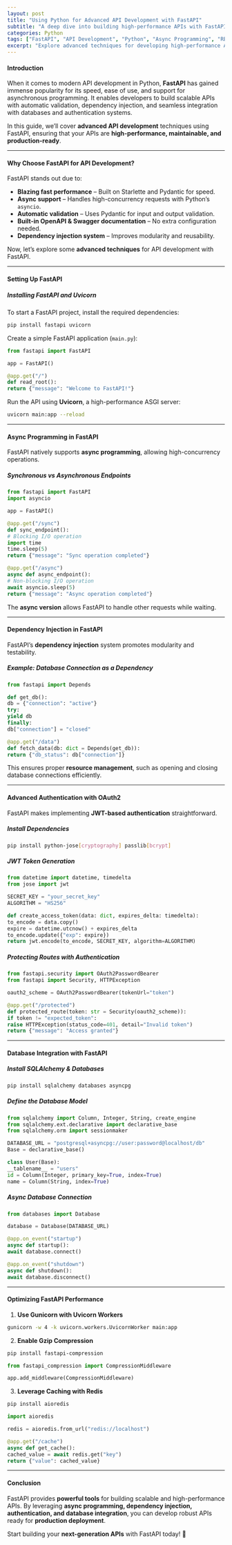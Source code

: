 ```yaml
---
layout: post
title: "Using Python for Advanced API Development with FastAPI"
subtitle: "A deep dive into building high-performance APIs with FastAPI"
categories: Python
tags: ["FastAPI", "API Development", "Python", "Async Programming", "REST API", "Microservices"]
excerpt: "Explore advanced techniques for developing high-performance APIs using FastAPI, including async programming, dependency injection, authentication, and best practices."
---
```


#### Introduction

When it comes to modern API development in Python, **FastAPI** has gained immense popularity for its speed, ease of use, and support for asynchronous programming. It enables developers to build scalable APIs with automatic validation, dependency injection, and seamless integration with databases and authentication systems.

In this guide, we’ll cover **advanced API development** techniques using FastAPI, ensuring that your APIs are **high-performance, maintainable, and production-ready**.

---

#### Why Choose FastAPI for API Development?

FastAPI stands out due to:

- **Blazing fast performance** – Built on Starlette and Pydantic for speed.
- **Async support** – Handles high-concurrency requests with Python’s `asyncio`.
- **Automatic validation** – Uses Pydantic for input and output validation.
- **Built-in OpenAPI & Swagger documentation** – No extra configuration needed.
- **Dependency injection system** – Improves modularity and reusability.

Now, let’s explore some **advanced techniques** for API development with FastAPI.

---

#### Setting Up FastAPI

##### **Installing FastAPI and Uvicorn**

To start a FastAPI project, install the required dependencies:

```sh  
pip install fastapi uvicorn  
```

Create a simple FastAPI application (`main.py`):

```python  
from fastapi import FastAPI

app = FastAPI()

@app.get("/")  
def read_root():  
return {"message": "Welcome to FastAPI!"}  
```

Run the API using **Uvicorn**, a high-performance ASGI server:

```sh  
uvicorn main:app --reload  
```

---

#### Async Programming in FastAPI

FastAPI natively supports **async programming**, allowing high-concurrency operations.

##### **Synchronous vs Asynchronous Endpoints**

```python  
from fastapi import FastAPI  
import asyncio

app = FastAPI()

@app.get("/sync")  
def sync_endpoint():  
# Blocking I/O operation  
import time  
time.sleep(5)  
return {"message": "Sync operation completed"}

@app.get("/async")  
async def async_endpoint():  
# Non-blocking I/O operation  
await asyncio.sleep(5)  
return {"message": "Async operation completed"}  
```

The **async version** allows FastAPI to handle other requests while waiting.

---

#### Dependency Injection in FastAPI

FastAPI’s **dependency injection** system promotes modularity and testability.

##### **Example: Database Connection as a Dependency**

```python  
from fastapi import Depends

def get_db():  
db = {"connection": "active"}  
try:  
yield db  
finally:  
db["connection"] = "closed"

@app.get("/data")  
def fetch_data(db: dict = Depends(get_db)):  
return {"db_status": db["connection"]}  
```

This ensures proper **resource management**, such as opening and closing database connections efficiently.

---

#### Advanced Authentication with OAuth2

FastAPI makes implementing **JWT-based authentication** straightforward.

##### **Install Dependencies**

```sh  
pip install python-jose[cryptography] passlib[bcrypt]  
```

##### **JWT Token Generation**

```python  
from datetime import datetime, timedelta  
from jose import jwt

SECRET_KEY = "your_secret_key"  
ALGORITHM = "HS256"

def create_access_token(data: dict, expires_delta: timedelta):  
to_encode = data.copy()  
expire = datetime.utcnow() + expires_delta  
to_encode.update({"exp": expire})  
return jwt.encode(to_encode, SECRET_KEY, algorithm=ALGORITHM)  
```

##### **Protecting Routes with Authentication**

```python  
from fastapi.security import OAuth2PasswordBearer  
from fastapi import Security, HTTPException

oauth2_scheme = OAuth2PasswordBearer(tokenUrl="token")

@app.get("/protected")  
def protected_route(token: str = Security(oauth2_scheme)):  
if token != "expected_token":  
raise HTTPException(status_code=401, detail="Invalid token")  
return {"message": "Access granted"}  
```

---

#### Database Integration with FastAPI

##### **Install SQLAlchemy & Databases**

```sh  
pip install sqlalchemy databases asyncpg  
```

##### **Define the Database Model**

```python  
from sqlalchemy import Column, Integer, String, create_engine  
from sqlalchemy.ext.declarative import declarative_base  
from sqlalchemy.orm import sessionmaker

DATABASE_URL = "postgresql+asyncpg://user:password@localhost/db"  
Base = declarative_base()

class User(Base):  
__tablename__ = "users"  
id = Column(Integer, primary_key=True, index=True)  
name = Column(String, index=True)  
```

##### **Async Database Connection**

```python  
from databases import Database

database = Database(DATABASE_URL)

@app.on_event("startup")  
async def startup():  
await database.connect()

@app.on_event("shutdown")  
async def shutdown():  
await database.disconnect()  
```

---

#### Optimizing FastAPI Performance

1. **Use Gunicorn with Uvicorn Workers**

```sh  
gunicorn -w 4 -k uvicorn.workers.UvicornWorker main:app  
```

2. **Enable Gzip Compression**

```sh  
pip install fastapi-compression  
```

```python  
from fastapi_compression import CompressionMiddleware

app.add_middleware(CompressionMiddleware)  
```

3. **Leverage Caching with Redis**

```sh  
pip install aioredis  
```

```python  
import aioredis

redis = aioredis.from_url("redis://localhost")

@app.get("/cache")  
async def get_cache():  
cached_value = await redis.get("key")  
return {"value": cached_value}  
```

---

#### Conclusion

FastAPI provides **powerful tools** for building scalable and high-performance APIs. By leveraging **async programming, dependency injection, authentication, and database integration**, you can develop robust APIs ready for **production deployment**.

Start building your **next-generation APIs** with FastAPI today! 🚀  
